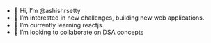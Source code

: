 - 👋 Hi, I’m @ashishrsetty
- 👀 I’m interested in new challenges, building new web applications.
- 🌱 I’m currently learning reactjs.
- 💞️ I’m looking to collaborate on DSA concepts

<!---
ashishrsetty/ashishrsetty is a ✨ special ✨ repository because its `README.md` (this file) appears on your GitHub profile.
You can click the Preview link to take a look at your changes.
--->
